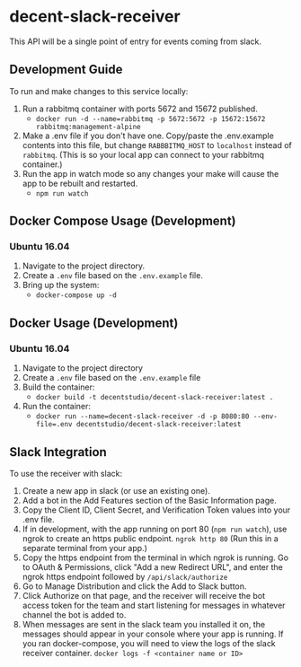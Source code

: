 # decent-slack-receiver

This API will be a single point of entry for events coming from slack.

## Development Guide
To run and make changes to this service locally: 

1. Run a rabbitmq container with ports 5672 and 15672 published.
    - `docker run -d --name=rabbitmq -p 5672:5672 -p 15672:15672 rabbitmq:management-alpine`
2. Make a .env file if you don't have one. Copy/paste the .env.example contents into this file, but change `RABBBITMQ_HOST` to `localhost` instead of `rabbitmq`. (This is so your local app can connect to your rabbitmq container.)
3. Run the app in watch mode so any changes your make will cause the app to be rebuilt and restarted.
    - `npm run watch`


## Docker Compose Usage (Development)
### Ubuntu 16.04

1. Navigate to the project directory.
2. Create a `.env` file based on the `.env.example` file.
3. Bring up the system:
   - `docker-compose up -d`

## Docker Usage (Development)
### Ubuntu 16.04

1. Navigate to the project directory
2. Create a `.env` file based on the `.env.example` file
3. Build the container:
   - `docker build -t decentstudio/decent-slack-receiver:latest .`
4. Run the container:
   - `docker run --name=decent-slack-receiver -d -p 8080:80 --env-file=.env decentstudio/decent-slack-receiver:latest`

## Slack Integration

To use the receiver with slack:

1. Create a new app in slack (or use an existing one). 
2. Add a bot in the Add Features section of the Basic Information page.
3. Copy the Client ID, Client Secret, and Verification Token values into your .env file.
4. If in development, with the app running on port 80 (`npm run watch`), use ngrok to create an https public endpoint. `ngrok http 80` (Run this in a separate terminal from your app.)
5. Copy the https endpoint from the terminal in which ngrok is running. Go to OAuth & Permissions, click "Add a new Redirect URL", and enter the ngrok https endpoint followed by `/api/slack/authorize`
6. Go to Manage Distribution and click the Add to Slack button.
7. Click Authorize on that page, and the receiver will receive the bot access token for the team and start listening for messages in whatever channel the bot is added to.
8. When messages are sent in the slack team you installed it on, the messages should appear in your console where your app is running. If you
   ran docker-compose, you will need to view the logs of the slack receiver container. `docker logs -f <container name or ID>`